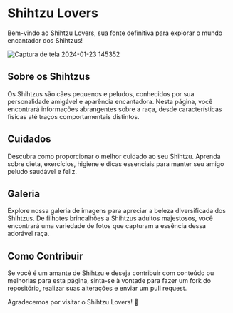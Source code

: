 # Shihtzu Lovers
Bem-vindo ao Shihtzu Lovers, sua fonte definitiva para explorar o mundo encantador dos Shihtzus!

![Captura de tela 2024-01-23 145352](https://github.com/sophiacontesini/shihtzulovers/assets/94463723/bd724ab7-7e33-4ef8-b51f-dd22413bb809)


## Sobre os Shihtzus

Os Shihtzus são cães pequenos e peludos, conhecidos por sua personalidade amigável e aparência encantadora. Nesta página, você encontrará informações abrangentes sobre a raça, desde características físicas até traços comportamentais distintos.

## Cuidados

Descubra como proporcionar o melhor cuidado ao seu Shihtzu. Aprenda sobre dieta, exercícios, higiene e dicas essenciais para manter seu amigo peludo saudável e feliz.

## Galeria

Explore nossa galeria de imagens para apreciar a beleza diversificada dos Shihtzus. De filhotes brincalhões a Shihtzus adultos majestosos, você encontrará uma variedade de fotos que capturam a essência dessa adorável raça.

## Como Contribuir

Se você é um amante de Shihtzu e deseja contribuir com conteúdo ou melhorias para esta página, sinta-se à vontade para fazer um fork do repositório, realizar suas alterações e enviar um pull request.


Agradecemos por visitar o Shihtzu Lovers! 🐾
